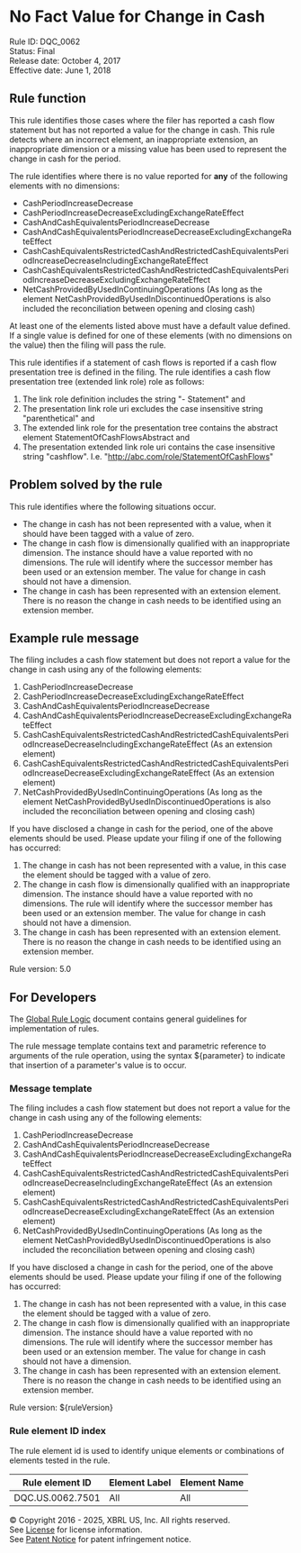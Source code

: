 # No Fact Value for Change in Cash
Rule ID: DQC_0062  
Status:  Final  
Release date: October 4, 2017  
Effective date: June 1, 2018  

## Rule function

This rule identifies those cases where the filer has reported a cash flow statement but has not reported a value for the change in cash. This rule detects where an incorrect element, an inappropriate extension, an inappropriate dimension or a missing value has been used to represent the change in cash for the period.  

The rule identifies where there is no value reported for **any** of the following elements with no dimensions:

*   CashPeriodIncreaseDecrease
*   CashPeriodIncreaseDecreaseExcludingExchangeRateEffect
*   CashAndCashEquivalentsPeriodIncreaseDecrease
*   CashAndCashEquivalentsPeriodIncreaseDecreaseExcludingExchangeRateEffect
*   CashCashEquivalentsRestrictedCashAndRestrictedCashEquivalentsPeriodIncreaseDecreaseIncludingExchangeRateEffect
*   CashCashEquivalentsRestrictedCashAndRestrictedCashEquivalentsPeriodIncreaseDecreaseExcludingExchangeRateEffect
*   NetCashProvidedByUsedInContinuingOperations (As long as the element NetCashProvidedByUsedInDiscontinuedOperations is also included the reconciliation between opening and closing cash)

At least one of the elements listed above must have a default value defined. If a single value is defined for one of these elements (with no dimensions on the value) then the filing will pass the rule.  

This rule identifies if a statement of cash flows is reported if a cash flow presentation tree is defined in the filing. The rule identifies a cash flow presentation tree (extended link role) role as follows:

1.  The link role definition includes the string "- Statement" and
2.  The presentation link role uri excludes the case insensitive string "parenthetical" and
3.  The extended link role for the presentation tree contains the abstract element StatementOfCashFlowsAbstract and
4.  The presentation extended link role uri contains the case insensitive string "cashflow". I.e. "http://abc.com/role/StatementOfCashFlows"

## Problem solved by the rule

This rule identifies where the following situations occur.  

*   The change in cash has not been represented with a value, when it should have been tagged with a value of zero.  
*   The change in cash flow is dimensionally qualified with an inappropriate dimension. The instance should have a value reported with no dimensions. The rule will identify where the successor member has been used or an extension member. The value for change in cash should not have a dimension.  
*   The change in cash has been represented with an extension element. There is no reason the change in cash needs to be identified using an extension member.  

## Example rule message

The filing includes a cash flow statement but does not report a value for the change in cash using any of the following elements:

1.  CashPeriodIncreaseDecrease
2.  CashPeriodIncreaseDecreaseExcludingExchangeRateEffect
3.  CashAndCashEquivalentsPeriodIncreaseDecrease
4.  CashAndCashEquivalentsPeriodIncreaseDecreaseExcludingExchangeRateEffect
5.  CashCashEquivalentsRestrictedCashAndRestrictedCashEquivalentsPeriodIncreaseDecreaseIncludingExchangeRateEffect (As an extension element)
6.  CashCashEquivalentsRestrictedCashAndRestrictedCashEquivalentsPeriodIncreaseDecreaseExcludingExchangeRateEffect (As an extension element)
7.  NetCashProvidedByUsedInContinuingOperations (As long as the element NetCashProvidedByUsedInDiscontinuedOperations is also included the reconciliation between opening and closing cash)

If you have disclosed a change in cash for the period, one of the above elements should be used. Please update your filing if one of the following has occurred:

1.  The change in cash has not been represented with a value, in this case the element should be tagged with a value of zero.  
2.  The change in cash flow is dimensionally qualified with an inappropriate dimension. The instance should have a value reported with no dimensions. The rule will identify where the successor member has been used or an extension member. The value for change in cash should not have a dimension.  
3.  The change in cash has been represented with an extension element. There is no reason the change in cash needs to be identified using an extension member.  
  
Rule version: 5.0

## For Developers

The [Global Rule Logic](https://xbrl.us/dqc_0001) document contains general guidelines for implementation of rules.  

The rule message template contains text and parametric reference to arguments of the rule operation, using the syntax ${parameter} to indicate that insertion of a parameter's value is to occur.  

### Message template

The filing includes a cash flow statement but does not report a value for the change in cash using any of the following elements:

1.  CashPeriodIncreaseDecrease
2.  CashAndCashEquivalentsPeriodIncreaseDecrease
3.  CashAndCashEquivalentsPeriodIncreaseDecreaseExcludingExchangeRateEffect
4.  CashCashEquivalentsRestrictedCashAndRestrictedCashEquivalentsPeriodIncreaseDecreaseIncludingExchangeRateEffect (As an extension element)
5.  CashCashEquivalentsRestrictedCashAndRestrictedCashEquivalentsPeriodIncreaseDecreaseExcludingExchangeRateEffect (As an extension element)
6.  NetCashProvidedByUsedInContinuingOperations (As long as the element NetCashProvidedByUsedInDiscontinuedOperations is also included the reconciliation between opening and closing cash)

If you have disclosed a change in cash for the period, one of the above elements should be used. Please update your filing if one of the following has occurred:

1.  The change in cash has not been represented with a value, in this case the element should be tagged with a value of zero.  
2.  The change in cash flow is dimensionally qualified with an inappropriate dimension. The instance should have a value reported with no dimensions. The rule will identify where the successor member has been used or an extension member. The value for change in cash should not have a dimension.  
3.  The change in cash has been represented with an extension element. There is no reason the change in cash needs to be identified using an extension member.  
  
Rule version: ${ruleVersion}

### Rule element ID index

The rule element id is used to identify unique elements or combinations of elements tested in the rule. 

| Rule element ID | Element Label | Element Name |
| --- | --- | --- |
| DQC.US.0062.7501 | All | All |

© Copyright 2016 - 2025, XBRL US, Inc. All rights reserved.   
See [License](https://xbrl.us/dqc-license) for license information.  
See [Patent Notice](https://xbrl.us/dqc-patent) for patent infringement notice.  

